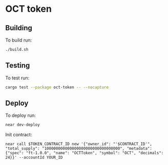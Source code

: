 # OCT token

## Building

To build run:

```bash
./build.sh
```

## Testing

To test run:

```bash
cargo test --package oct-token -- --nocapture
```

## Deploy

To deploy run:

```bash
near dev-deploy
```

Init contract:

```
near call $TOKEN_CONTRACT_ID new '{"owner_id": "'$CONTRACT_ID'", "total_supply": "100000000000000000000000000000000", "metadata": {"spec": "ft-1.0.0", "name": "OCTToken", "symbol": "OCT", "decimals": 24}}' --accountId YOUR_ID
```
